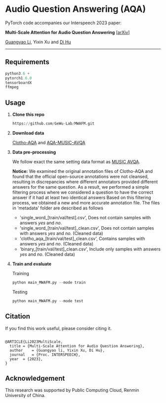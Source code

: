 

# Audio Question Answering (AQA)

PyTorch code accompanies our Interspeech 2023 paper:

**Multi-Scale Attention for Audio Question Answering** \[[arXiv](https://arxiv.org/abs/2305.17993)\]

[Guangyao Li](https://ayameyao.github.io/), Yixin Xu and [Di Hu](https://dtaoo.github.io/index.html)

---

## Requirements

```python
python3.6 +
pytorch1.6.0
tensorboardX
ffmpeg
```

## Usage

1. **Clone this repo**

   ```python
   https://github.com/GeWu-Lab/MWAFM.git
   ```

2. **Download data**

   [Clotho-AQA](https://zenodo.org/record/6473207) and [AQA-MUSIC-AVQA](https://gewu-lab.github.io/MUSIC-AVQA/)
   
3. **Data pre-processing**

   We follow exact the same setting data format as [MUSIC AVQA](https://gewu-lab.github.io/MUSIC-AVQA/).

   **Notice:** We examined the original annotation files of Clotho-AQA and found that the official open-source annotations were not cleansed, resulting in discrepancies where different annotators provided different answers for the same question. As a result, we performed a simple filtering process where we considered a question to have the correct answer if it had at least two identical answers Based on this filtering process, we obtained a new and more accurate annotation file. The files in 'metadata' folder are described as follows

   - 'single_word\_[train/val/test].csv', Does not contain samples with answers *yes* and *no*.
   - 'single_word\_[train/val/test]\_clean.csv', Does not contain samples with answers *yes* and *no*. (Cleaned data)
   - 'clotho_aqa\_[train/val/test]\_clean.csv', Contains samples with answers *yes* and *no*. (Cleaned data)
   - 'binary\_[train/val/test]\_clean.csv', Include only samples with answers *yes* and *no*. (Cleaned data)

   

4. **Train and evaluate**

   Training

   ```python
   python main_MWAFM.py --mode train
   ```

   Testing

   ```python
   python main_MWAFM.py --mode test
   ```


## Citation

If you find this work useful, please consider citing it.

<pre><code>
@ARTICLE{Li2023MultiScale,
  title	= {Multi-Scale Attention for Audio Question Answering},
  author	= {Guangyao li, Yixin Xu, Di Hu},
  journal	= {Proc. INTERSPEECH},
  year	= {2023},
}
</code></pre>



## Acknowledgement

This research was supported by Public Computing Cloud, Renmin University of China.

